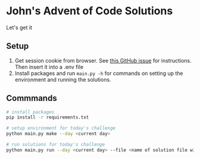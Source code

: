# John's Advent of Code Solutions

Let's get it

## Setup

1. Get session cookie from browser. See [this GitHub issue](https://github.com/wimglenn/advent-of-code-wim/issues/1) for instructions. Then insert it into a .env file
2. Install packages and run `main.py -h` for commands on setting up the environment and running the solutions.

## Commmands

```bash
# install packages
pip install -r requirements.txt

# setup environment for today's challenge
python main.py make --day <current day>

# run solutions for today's challenge
python main.py run --day <current day> --file <name of solution file without file extension>
```
